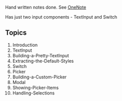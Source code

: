 Hand written notes done. See [OneNote](https://onedrive.live.com/redir?resid=1AFE2D221CFD3E54%21137&page=Edit&wd=target%286-inputs.one%7C0862ae07-818a-5a4c-8b46-eb8794b3033f%2F%29&wdorigin=717)

Has just two input components - TextInput and Switch

## Topics
1. Introduction
2. TextInput
3. Building-a-Pretty-TextInput
4. Extracting-the-Default-Styles
5. Switch
6. Picker
7. Building-a-Custom-Picker
8. Modal
9. Showing-Picker-Items
10. Handling-Selections